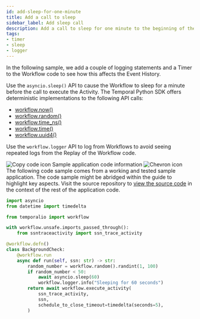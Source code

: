```yaml
---
id: add-sleep-for-one-minute
title: Add a call to sleep
sidebar_label: Add sleep call
description: Add a call to sleep for one minute to the beginning of the Workflow.
tags:
- timer
- sleep
- logger
---
```


<!-- DO NOT EDIT THIS FILE DIRECTLY.
THIS FILE IS GENERATED from https://github.com/temporalio/documentation-samples-python/blob/replay-tests/backgroundcheck_replay/backgroundcheck_dacx.py. -->

In the following sample, we add a couple of logging statements and a Timer to the Workflow code to see how this affects the Event History.

Use the `asyncio.sleep()` API to cause the Workflow to sleep for a minute before the call to execute the Activity.
The Temporal Python SDK offers deterministic implementations to the following API calls:

- [workflow.now()](https://python.temporal.io/temporalio.workflow.html#now)
- [workflow.random()](https://python.temporal.io/temporalio.workflow.html#random)
- [workflow.time_ns()](https://python.temporal.io/temporalio.workflow.html#time_ns)
- [workflow.time()](https://python.temporal.io/temporalio.workflow.html#time)
- [workflow.uuid4()](https://python.temporal.io/temporalio.workflow.html#uuid4)

Use the `workflow.logger` API to log from Workflows to avoid seeing repeated logs from the Replay of the Workflow code.

<div class="copycode-notice-container"><div class="copycode-notice"><img data-style="copycode-icon" src="/icons/copycode.png" alt="Copy code icon" /> Sample application code information <img id="i-1245a4f6-3578-4015-b0fd-0c6b20cd6679" data-event="clickable-copycode-info" data-style="chevron-icon" src="/icons/chevron.png" alt="Chevron icon" /></div><div id="copycode-info-1245a4f6-3578-4015-b0fd-0c6b20cd6679" class="copycode-info">The following code sample comes from a working and tested sample application. The code sample might be abridged within the guide to highlight key aspects. Visit the source repository to <a href="https://github.com/temporalio/documentation-samples-python/blob/replay-tests/backgroundcheck_replay/backgroundcheck_dacx.py">view the source code</a> in the context of the rest of the application code.</div></div>

```python
import asyncio
from datetime import timedelta

from temporalio import workflow

with workflow.unsafe.imports_passed_through():
    from ssntraceactivity import ssn_trace_activity

@workflow.defn()
class BackgroundCheck:
    @workflow.run
    async def run(self, ssn: str) -> str:
        random_number = workflow.random().randint(1, 100)
        if random_number < 50:
            await asyncio.sleep(60)
            workflow.logger.info("Sleeping for 60 seconds")
        return await workflow.execute_activity(
            ssn_trace_activity,
            ssn,
            schedule_to_close_timeout=timedelta(seconds=5),
        )
```
